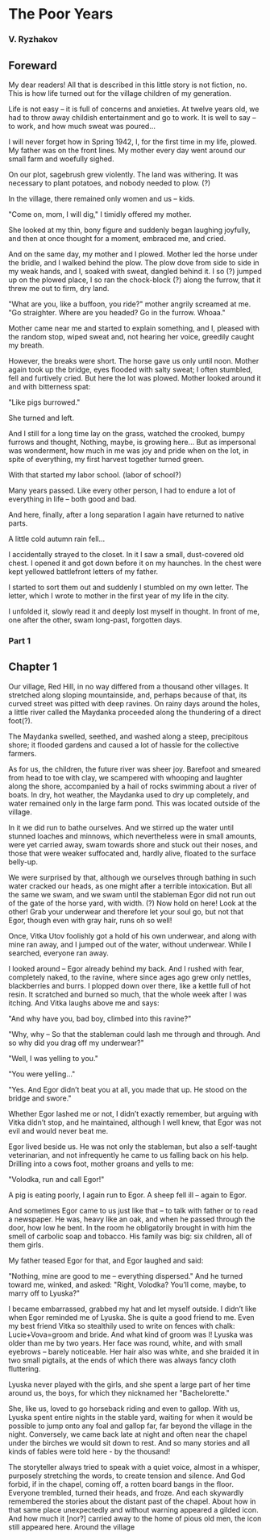 # The Poor Years
### V. Ryzhakov

## Foreward

My dear readers! All that is described in this little story is not fiction, no. This is how life turned out for the village children of my generation.

Life is not easy – it is full of concerns and anxieties. At twelve years old, we had to throw away childish entertainment and go to work. It is well to say – to work, and how much sweat was poured...

I will never forget how in Spring 1942, I, for the first time in my life, plowed. My father was on the front lines. My mother every day went around our small farm and woefully sighed.

On our plot, sagebrush grew violently. The land was withering. It was necessary to plant potatoes, and nobody needed to plow. (?)

In the village, there remained only women and us – kids.

"Come on, mom, I will dig," I timidly offered my mother.

She looked at my thin, bony figure and suddenly began laughing joyfully, and then at once thought for a moment, embraced me, and cried.

And on the same day, my mother and I plowed. Mother led the horse under the bridle, and I walked behind the plow. The plow dove from side to side in my weak hands, and I, soaked with sweat, dangled behind it. I so (?) jumped up on the plowed place, I so ran the chock-block (?) along the furrow, that it threw me out to firm, dry land.

"What are you, like a buffoon, you ride?" mother angrily screamed at me. "Go straighter. Where are you headed? Go in the furrow. Whoaa."

Mother came near me and started to explain something, and I, pleased with the random stop, wiped sweat and, not hearing her voice, greedily caught my breath.

However, the breaks were short. The horse gave us only until noon. Mother again took up the bridge, eyes flooded with salty sweat; I often stumbled, fell and furtively cried. But here the lot was plowed. Mother looked around it and with bitterness spat:

"Like pigs burrowed."

She turned and left.

And I still for a long time lay on the grass, watched the crooked, bumpy furrows and thought, Nothing, maybe, is growing here... But as impersonal was wonderment, how much in me was joy and pride when on the lot, in spite of everything, my first harvest together turned green.

With that started my labor school. (labor of school?)

Many years passed. Like every other person, I had to endure a lot of everything in life – both good and bad.

And here, finally, after a long separation I again have returned to native parts.

A little cold autumn rain fell...

I accidentally strayed to the closet. In it I saw a small, dust-covered old chest. I opened it and got down before it on my haunches. In the chest were kept yellowed battlefront letters of my father.

I started to sort them out and suddenly I stumbled on my own letter. The letter, which I wrote to mother in the first year of my life in the city.

I unfolded it, slowly read it and deeply lost myself in thought. In front of me, one after the other, swam long-past, forgotten days.


### Part 1

## Chapter 1

Our village, Red Hill, in no way differed from a thousand other villages. It stretched along sloping mountainside, and, perhaps because of that, its curved street was pitted with deep ravines. On rainy days around the holes, a little river called the Maydanka proceeded along the thundering of a direct foot(?).

The Maydanka swelled, seethed, and washed along a steep, precipitous shore; it flooded gardens and caused a lot of hassle for the collective farmers.

As for us, the children, the future river was sheer joy. Barefoot and smeared from head to toe with clay, we scampered with whooping and laughter  along the shore, accompanied by a hail of rocks swimming about a river of boats. In dry, hot weather, the Maydanka used to dry up completely, and water remained only in the large farm pond. This was located outside of the village.

In it we did run to bathe ourselves. And we stirred up the water until stunned loaches and minnows, which nevertheless were in small amounts, were yet carried away, swam towards shore and stuck out their noses, and those that were weaker suffocated and, hardly alive, floated to the surface belly-up.

We were surprised by that, although we ourselves through bathing in such water cracked our heads, as one might after a terrible intoxication. But all the same we swam, and we swam until the stableman Egor did not run out of the gate of the horse yard, with width. (?) Now hold on here! Look at the other! Grab your underwear and therefore let your soul go, but not that Egor, though even with gray hair, runs oh so well!

Once, Vitka Utov foolishly got a hold of his own underwear, and along with mine ran away, and I jumped out of the water, without underwear. While I searched, everyone ran away.

I looked around – Egor already behind my back. And I rushed with fear, completely naked, to the ravine, where since ages ago grew only nettles, blackberries and burrs. I plopped down over there, like a kettle full of hot resin. It scratched and burned so much, that the whole week after I was itching. And Vitka laughs above me and says:

"And why have you, bad boy, climbed into this ravine?"

"Why, why – So that the stableman could lash me through and through. And so why did you drag off my underwear?"

"Well, I was yelling to you."

"You were yelling..."

"Yes. And Egor didn’t beat you at all, you made that up. He stood on the bridge and swore."

Whether Egor lashed me or not, I didn’t exactly remember, but arguing with Vitka didn’t stop, and he maintained, although I well knew, that Egor was not evil and would never beat me.

Egor lived beside us. He was not only the stableman, but also a self-taught veterinarian, and not infrequently he came to us falling back on his help. Drilling into a cows foot, mother groans and yells to me:

"Volodka, run and call Egor!"

A pig is eating poorly, I again run to Egor. A sheep fell ill – again to Egor.

And sometimes Egor came to us just like that – to talk with father or to read a newspaper. He was, heavy like an oak, and when he passed through the door, how low he bent. In the room he obligatorily brought in with him the smell of carbolic soap and tobacco. His family was big: six children, all of them girls.

My father teased Egor for that, and Egor laughed and said:

"Nothing, mine are good to me – everything dispersed." And he turned toward me, winked, and asked: "Right, Volodka? You’ll come, maybe, to marry off to Lyuska?"

I became embarrassed, grabbed my hat and let myself outside. I didn’t like when Egor reminded me of Lyuska. She is quite a good friend to me. Even my best friend Vitka so stealthily used to write on fences with chalk: Lucie+Vova=groom and bride. And what kind of groom was I! Lyuska was older than me by two years. Her face was round, white, and with small eyebrows – barely noticeable. Her hair also was white, and she braided it in two small pigtails, at the ends of which there was always fancy cloth fluttering.

Lyuska never played with the girls, and she spent a large part of her time around us, the boys, for which they nicknamed her "Bachelorette."

She, like us, loved to go horseback riding and even to gallop. With us, Lyuska spent entire nights in the stable yard, waiting for when it would be possible to jump onto any foal and gallop far, far beyond the village in the night. Conversely, we came back late at night and often near the chapel under the birches we would sit down to rest. And so many stories and all kinds of fables were told here - by the thousand!

The storyteller always tried to speak with a quiet voice, almost in a whisper, purposely stretching the words, to create tension and silence. And God forbid, if in the chapel, coming off, a rotten board bangs in the floor. Everyone trembled, turned their heads, and froze. And each skywardly remembered the stories about the distant past of the chapel. About how in that same place unexpectedly and without warning appeared a gilded icon. And how much it [nor?] carried away to the home of pious old men, the icon still appeared here. Around the village 
